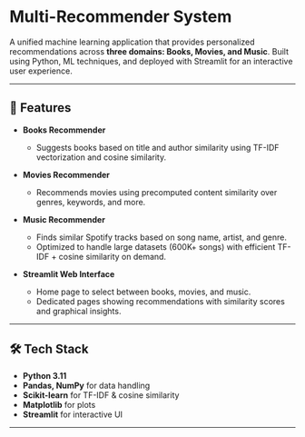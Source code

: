 # Multi-Recommender System

A unified machine learning application that provides personalized recommendations across **three domains: Books, Movies, and Music**. Built using Python, ML techniques, and deployed with Streamlit for an interactive user experience.

---

## 🚀 Features

- **Books Recommender**
  - Suggests books based on title and author similarity using TF-IDF vectorization and cosine similarity.

- **Movies Recommender**
  - Recommends movies using precomputed content similarity over genres, keywords, and more.

- **Music Recommender**
  - Finds similar Spotify tracks based on song name, artist, and genre.
  - Optimized to handle large datasets (600K+ songs) with efficient TF-IDF + cosine similarity on demand.

- **Streamlit Web Interface**
  - Home page to select between books, movies, and music.
  - Dedicated pages showing recommendations with similarity scores and graphical insights.

---

## 🛠 Tech Stack

- **Python 3.11**
- **Pandas, NumPy** for data handling
- **Scikit-learn** for TF-IDF & cosine similarity
- **Matplotlib** for plots
- **Streamlit** for interactive UI

---
